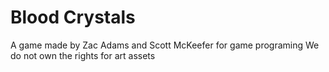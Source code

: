 # Blood Crystals

A game made by Zac Adams and Scott McKeefer for game programing
We do not own the rights for art assets